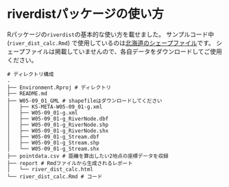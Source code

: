 # riverdistパッケージの使い方

Rパッケージの`riverdist`の基本的な使い方を載せました。
サンプルコード中 (`river_dist_calc.Rmd`) で使用しているのは[北海道のシェープファイル](https://nlftp.mlit.go.jp/ksj/gml/datalist/KsjTmplt-W05.html#prefecture01)です。
シェープファイルは掲載していませんので、各自データをダウンロードしてご使用ください。

```{shell}
# ディレクトリ構成
.
├── Environment.Rproj # ディレクトリ
├── README.md
├── W05-09_01_GML # shapefileはダウンロードしてください
│   ├── KS-META-W05-09_01-g.xml
│   ├── W05-09_01-g.xml
│   ├── W05-09_01-g_RiverNode.dbf
│   ├── W05-09_01-g_RiverNode.shp
│   ├── W05-09_01-g_RiverNode.shx
│   ├── W05-09_01-g_Stream.dbf
│   ├── W05-09_01-g_Stream.shp
│   └── W05-09_01-g_Stream.shx
├── pointdata.csv # 距離を算出したい2地点の座標データを収録
├── report # Rmdファイルから生成されるレポート
│   └── river_dist_calc.html
└── river_dist_calc.Rmd # コード
```
